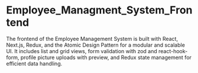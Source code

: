 # Employee_Managment_System_Frontend
 The frontend of the Employee Management System is built with React, Next.js, Redux, and the Atomic Design Pattern for a modular and scalable UI. It includes list and grid views, form validation with zod and react-hook-form, profile picture uploads with preview, and Redux state management for efficient data handling.
